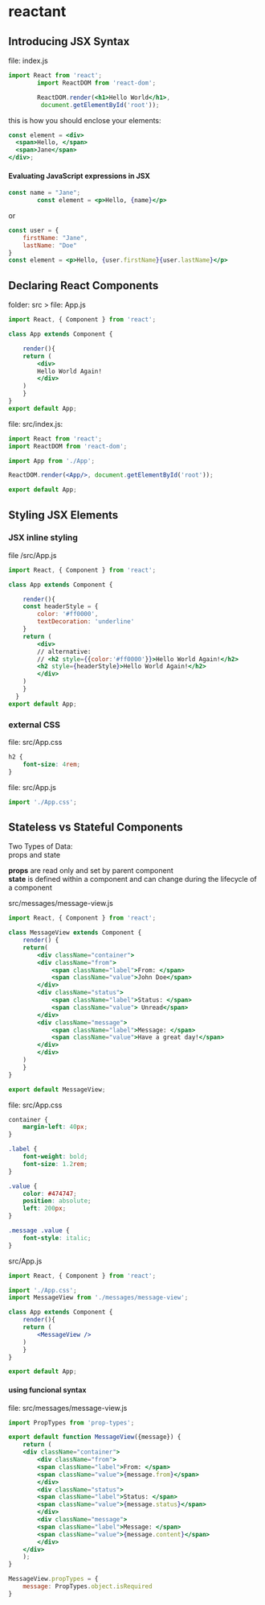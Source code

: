 # reactant

## Introducing JSX Syntax
file: index.js
```jsx
import React from 'react';
        import ReactDOM from 'react-dom';

        ReactDOM.render(<h1>Hello World</h1>,
         document.getElementById('root'));
```
this is how you should enclose your elements:
```jsx
const element = <div>
  <span>Hello, </span>
  <span>Jane</span>
</div>;
```
#### Evaluating JavaScript expressions in JSX
```jsx
const name = "Jane";
        const element = <p>Hello, {name}</p>
```
or
```jsx
const user = {
    firstName: "Jane",
    lastName: "Doe"
}
const element = <p>Hello, {user.firstName}{user.lastName}</p>
```

## Declaring React Components
folder: src > file: App.js
```jsx
import React, { Component } from 'react';

class App extends Component {

    render(){
    return (
        <div>
        Hello World Again!
        </div>
    )
    }
}
export default App;
```
file: src/index.js:
```jsx
import React from 'react';
import ReactDOM from 'react-dom';

import App from './App';

ReactDOM.render(<App/>, document.getElementById('root'));

export default App;
```
## Styling JSX Elements

### JSX inline styling
file /src/App.js
```jsx
import React, { Component } from 'react';

class App extends Component {

    render(){
    const headerStyle = {
        color: '#ff0000',
        textDecoration: 'underline'
    }
    return (
        <div>
        // alternative: 
        // <h2 style={{color:'#ff0000'}}>Hello World Again!</h2>
        <h2 style={headerStyle}>Hello World Again!</h2>
        </div>
    )
    }
  }
export default App;
```
### external CSS
file: src/App.css
```css
h2 {
    font-size: 4rem;
}
```
file: src/App.js
```jsx
import './App.css';
```
## Stateless vs Stateful Components

Two Types of Data:  
props and state  

**props** are read only and set by parent component  
**state** is defined within a component and can change during the lifecycle of a component  

src/messages/message-view.js  

```jsx
import React, { Component } from 'react';

class MessageView extends Component {
    render() {
    return(
        <div className="container">
        <div className="from">
            <span className="label">From: </span>
            <span className="value">John Doe</span>
        </div>
        <div className="status">
            <span className="label">Status: </span>
            <span className="value"> Unread</span>
        </div>
        <div className="message">
            <span className="label">Message: </span>
            <span className="value">Have a great day!</span>
        </div>
        </div>
    )
    }
}

export default MessageView;
```
file: src/App.css
```css
container {
    margin-left: 40px;
}

.label {
    font-weight: bold;
    font-size: 1.2rem;
}

.value {
    color: #474747;
    position: absolute;
    left: 200px;
}

.message .value {
    font-style: italic;
}
```
src/App.js
```jsx
import React, { Component } from 'react';

import './App.css';
import MessageView from './messages/message-view';

class App extends Component {
    render(){
    return (
        <MessageView />
    )
    }
}

export default App;
```
#### using funcional syntax

file: src/messages/message-view.js
```jsx
import PropTypes from 'prop-types';

export default function MessageView({message}) {
    return (
    <div className="container">
        <div className="from">
        <span className="label">From: </span>
        <span className="value">{message.from}</span>
        </div>
        <div className="status">
        <span className="label">Status: </span>
        <span className="value">{message.status}</span>
        </div>
        <div className="message">
        <span className="label">Message: </span>
        <span className="value">{message.content}</span>
        </div>
    </div>
    );
}

MessageView.propTypes = {
    message: PropTypes.object.isRequired
}
